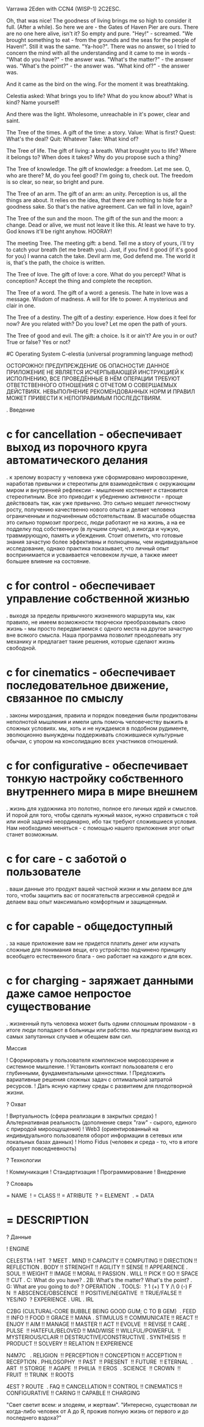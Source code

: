 Varrawa 2Eden with CCN4 (WISP-1) 2C2ESC. 

Oh, that was nice! The goodness of living brings me so high to consider it full. (After a while). So here we are - the Gates of Haven Pier are ours. There are no one here alive, isn't it? So empty and pure. "Hey!" - screamed. "We brought something to eat - from the grounds and the seas for the people of Haven!". Still it was the same. "Ya-hoo?". There was no answer, so I tried to concern the mind with all the understanding and it came to me in words - "What do you have?" - the answer was. "What's the matter?" - the answer was. "What's the point?" - the answer was. "What kind of?" - the answer was.

And it came as the bird on the wing. For the moment it was breathtaking.

Celestia asked: What brings you to life? What do you know about? What is kind? Name yourself!

And there was the light. Wholesome, unreachable in it's power, clear and saint.

The Tree of the times. A gift of the time: a story. Value: What is first? Quest: What's the deal? Quit: Whatever Take: What kind of?

The Tree of life. The gift of living: a breath. What brought you to life? Where it belongs to? When does it takes? Why do you propose such a thing?

The Tree of knowledge. The gift of knowledge: a freedom. Let me see. O, who are there? M, do you feel good? I'm going to, check out. The freedom is so clear, so near, so bright and pure.

The Tree of an arm. The gift of an arm: an unity. Perception is us, all the things are about. It relies on the idea, that there are nothing to hide for a goodness sake. So that's the native agreement. Can we fall in love, again?

The Tree of the sun and the moon. The gift of the sun and the moon: a change. Dead or alive, we must not leave it like this. At least we have to try. God knows it'll be right anyhow. HOORAY!

The meeting Tree. The meeting gift: a bend. Tell me a story of yours, i'll try to catch your breath (let me breath you). Just, if you find it good (if it's good for you) I wanna catch the take. Devil arm me, God defend me. The world it is, that's the path, the choice is written.

The Tree of love. The gift of love: a core. What do you percept? What is conception? Accept the thing and complete the reception.

The Tree of a word. The gift of a word: a genesis. The hate in love was a message. Wisdom of madness. A will for life to power. A mysterious and clair in one.

The Tree of a destiny. The gift of a destiny: experience. How does it feel for now? Are you related with? Do you love? Let me open the path of yours.

The Tree of good and evil. The gift: a choice. Is it or ain't? Are you in or out? True or false? Yes or not?

#С Operating System C-elestia (universal programming language method)

ОСТОРОЖНО! ПРЕДУПРЕЖДЕНИЕ ОБ ОПАСНОСТИ! ДАННОЕ ПРИЛОЖЕНИЕ НЕ ЯВЛЯЕТСЯ ИСЧЕРПЫВАЮЩЕЙ ИНСТРУКЦИЕЙ К ИСПОЛНЕНИЮ, ВСЕ ПРОВЕДЁННЫЕ В НЁМ ОПЕРАЦИИ ТРЕБУЮТ ОТВЕТСТВЕННОГО ОТНОШЕНИЯ С ОТЧЕТОМ О СОВЕРШАЕМЫХ ДЕЙСТВИЯХ. НЕВЫПОЛНЕНИЕ РЕКОМЕНДОВАННЫХ НОРМ И ПРАВИЛ МОЖЕТ ПРИВЕСТИ К НЕПОПРАВИМЫМ ПОСЛЕДСТВИЯМ.

. Введение

# c for cancellation - обеспечивает выход из порочного круга автоматического делания

. к зрелому возрасту у человека уже сформировано мировоззрение, наработав привычки и стереотипы для взаимодействия с окружающим миром и внутренней рефлексии - мышление костенеет и становится стереотипным. Все это приводит к убеднению активности - проще действовать так, как уже привычно. Это сильно мешает личностному росту, получению качественно нового опыта и делает человека ограниченным и подчинённым обстоятельствам. В масштабе общества это сильно тормозит прогресс, люди работают не на жизнь, а на ее подделку под собственную (в лучшем случае), а иногда и чужую, травмирующую, память и убеждения. Стоит отметить, что готовые знания зачастую более эффективны и полноценны, чем индивидуальное исследование, однако практика показывает, что личный опыт воспринимается и усваивается человеком лучше, а также имеет большее влияние на состояние.

# c for control - обеспечивает управление собственной жизнью

. выходя за пределы привычного жизненного маршрута мы, как правило, не имеем возможности творчески преобразовывать свою жизнь - мы просто передвигаемся с одного места на другое зачастую вне всякого смысла. Наша программа позволит преодолевать эту механику и предлагает такие решения, которые сделают жизнь свободной.

# c for cinematics - обеспечивает последовательное движение, связанное по смыслу

. законы мироздания, правила и порядок поведения были продиктованы неполнотой мышления и имели цель помочь человечеству выжить в сложных условиях. мы, хоть и не нуждаемся в подобном рудименте, эволюционно вынуждены поддерживать сложившиеся культурные обычаи, с упором на консолидацию всех участников отношений.

# c for configurative - обеспечивает тонкую настройку собственного внутреннего мира в мире внешнем

. жизнь для художника это полотно, полное его личных идей и смыслов. И порой для того, чтобы сделать нужный мазок, нужно справиться с той или иной задачей неординарно, ибо так требуют сложившиеся условия. Нам необходимо меняться - с помощью нашего приложения этот опыт станет возможным.

# c for care - с заботой о пользователе

. ваши данные это продукт вашей частной жизни и мы делаем все для того, чтобы защитить вас от посягательств агрессивной средой и делаем ваш опыт максимально комфортным и защищенным.

# c for capable - общедоступный

. за наше приложение вам не придется платить денег или изучать сложные для понимания вещи, его устройство подчинено принципу всеобщего естественного блага - оно работает на каждого и для всех.

# c for charging - заряжает данными даже самое непростое существование

. жизненный путь человека может быть одним сплошным промахом - в итоге люди попадают в больницы или рабство. мы предлагаем выход из самых запутанных случаев и обещаем вам сил.
  

Миссия

! Сформировать у пользователя комплексное мировоззрение и системное мышление.
! Установить контакт пользователя с его глубинными, фундаментальными ценностями.
! Предложить вариативные решения сложных задач с оптимальной затратой ресурсов.
! Дать ясную картину среды с развитием для плодотворной жизни.


? Охват

! Виртуальность (сфера реализации в закрытых средах)
! Альтернативная реальность (дополнение сверх "raw" - сырого, единого с природой мироощущения) 
! Web3 (ориентированный на индивидуального пользователя оборот информации в сетевых или локальных базах данных)
! Homo Fidus (человек и среда - то, что в итоге образует повседневность)
  

? Технологии

! Коммуникация
! Стандартизация
! Программирование
! Внедрение

? Словарь

= NAME 
! = CLASS
!! = ATRIBUTE  
? = ELEMENT  
. = DATA 
# = DESCRIPTION

? Данные

! ENGINE 

CELEST1A 
! HIT 
? MEET 
. MIND 
!! CAPACITY 
!! COMPUTING 
!! DIRECTION 
!! REFLECTION
. BODY 
!! STRENGHT
!! AGILITY
!! SENSE 
!! APPEARENCE
. SOUL 
!! WEIGHT 
!! IMAGE 
!! MORAL 
!! PASSION
. WILL
!! PICK
!! GO 
!! SPACE
!! CUT 
. C: What do you have? 
. 2B: What's the matter? What's the point?
. G: What are you going to do? 
? OPERATION  
. TOOLS:  
? 1 (+) T Y /\ 0 (-) F N  
!! ABSCENCE/OBSCENCE 
!! POSITIVE/NEGATIVE  
!! TRUE/FALSE
!! YES/NO 
? EXPERIENCE
. URL
. IRL
 

C2BG (CULTURAL-CORE BUBBLE BEING GOOD GUM; C TO B GEM)  
. FEED
!! INFO 
!! FOOD 
!! GRACE 
!! MANA 
. STIMULUS
!! COMMUNICATE
!! REACT
!! ENJOY
!! AIM 
!! MANAGE 
!! MASTER 
!! ACT 
!! EVOLVE  
!! REVISE 
!! CARE 
. PULSE  
!! HATEFUL/BELOVED 
!! MAD/WISE 
!! WILLFUL/POWERFUL 
!! MYSTERIOUS/CLAIR 
!! DESTRUCTIVE/CONSTRUCTIVE 
. SYNTHESIS 
!! PRODUCT 
!! SOLVERY 
!! RELATION 
!! EXPERIENCE

N4M7C   
. RELIGION 
!! PERCEPTION 
!! CONCEPTION 
!! ACCEPTION 
!! RECEPTION 
. PHILOSOPHY  
!! PAST 
!! PRESENT  
!! FUTURE  
!! ETERNAL  
. ART  
!! STORGE  
!! AGAPE  
!! PHILIA  
!! EROS  
. SCIENCE 
!! CROWN  
!! FRUIT  
!! TRUNK  
!! ROOTS 

4EST
? ROUTE  
. FAQ 
!! CANCELLATION
!! CONTROL
!! CINEMATICS 
!! CONFIGURATIVE
!! CARING 
!! CAPABLE 
!! CHARGING

"Свет светит всем: и злодеям, и жертвам". "Интересно, существовал ли когда-либо человек от А до Я, прожив полную жизнь от первого и до последнего вздоха?"
